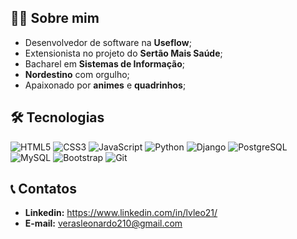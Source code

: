 ## 👩‍💻 Sobre mim

- Desenvolvedor de software na **Useflow**;
- Extensionista no projeto do **Sertão Mais Saúde**;
- Bacharel em **Sistemas de Informação**;
- **Nordestino** com orgulho;
- Apaixonado por **animes** e **quadrinhos**;

## 🛠 Tecnologias

![HTML5](https://img.icons8.com/color/40/000000/html-5.png)
![CSS3](https://img.icons8.com/color/40/000000/css3.png)
![JavaScript](https://img.icons8.com/color/40/000000/javascript.png)
![Python](https://img.icons8.com/color/40/000000/python.png)
![Django](https://img.icons8.com/windows/40/0C4B33/django.png)
![PostgreSQL](https://img.icons8.com/color/40/000000/postgreesql.png)
![MySQL](https://img.icons8.com/color/40/mysql-logo.png)
![Bootstrap](https://img.icons8.com/color/40/000000/bootstrap.png)
![Git](https://img.icons8.com/color/40/000000/git.png)

## 📞 Contatos
- **Linkedin:** https://www.linkedin.com/in/lvleo21/
- **E-mail:** verasleonardo210@gmail.com
